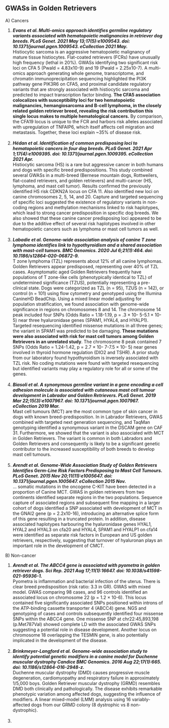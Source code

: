 ## GWASs in Golden Retrievers


A) Cancers

1.  ***Evans et al. Multi-omics approach identifies germline regulatory variants associated with hematopoietic malignancies in retriever dog breeds. PLoS Genet. 2021 May 13;17(5):e1009543. doi: 10.1371/journal.pgen.1009543. eCollection 2021 May.*** <br>
Histiocytic sarcoma is an aggressive hematopoietic malignancy of mature tissue histiocytes. Flat-coated retrievers (FCRs) have unusually high frequency (lethal in 20%). GWASs identifying two significant risk loci on CFA 5 (Pwald = 4.83x10-9) and 19 (Pwald = 2.25x10-7). A multi-omics approach generating whole genome, transcriptome, and chromatin immunoprecipitation sequencing highlighted the PI3K pathway gene PIK3R6 on CFA5, and proximal candidate regulatory variants that are strongly associated with histiocytic sarcoma and predicted to impact transcription factor binding. **The CFA5 association colocalizes with susceptibility loci for two hematopoietic malignancies, hemangiosarcoma and B-cell lymphoma, in the closely related golden retriever breed, revealing the risk contribution this single locus makes to multiple hematological cancers.** By comparison, the CFA19 locus is unique to the FCR and harbors risk alleles associated with upregulation of TNFAIP6, which itself affects cell migration and metastasis. Together, these loci explain ~35% of disease risk. <br> <br>
2.  ***Hédan et al. Identification of common predisposing loci to hematopoietic cancers in four dog breeds. PLoS Genet. 2021 Apr 1;17(4):e1009395. doi: 10.1371/journal.pgen.1009395. eCollection 2021 Apr.*** <br>
Histiocytic sarcoma (HS) is a rare but aggressive cancer in both humans and dogs with specific breed predispositions. This study combined several GWASs in a multi-breed (Bernese mountain dogs, Rottweilers, flat-coated retrievers, and golden retrievers) and multi-cancer (HS, lymphoma, and mast cell tumor). Results confirmed the previously identified HS risk CDKN2A locus on CFA 11.  Also identified new loci on canine chromosomes 2, 5, 14, and 20. Capture and targeted sequencing of specific loci suggested the existence of regulatory variants in non-coding regions and methylation mechanisms linked to risk haplotypes, which lead to strong cancer predisposition in specific dog breeds. We also showed that these canine cancer predisposing loci appeared to be due to the additive effect of several risk haplotypes involved in other hematopoietic cancers such as lymphoma or mast cell tumors as well. <br> <br>
3.  ***Labadie et al. Genome-wide association analysis of canine T zone lymphoma identifies link to hypothyroidism and a shared association with mast-cell tumors. BMC Genomics. 2020 Jul 6;21(1):464. doi: 10.1186/s12864-020-06872-9.*** <br>
T zone lymphoma (TZL) represents about 12% of all canine lymphomas. Golden Retrievers appear predisposed, representing over 40% of TZL cases. Asymptomatic aged Golden Retrievers frequently have populations of T zone-like cells (phenotypically identical to TZL) of undetermined significance (TZUS), potentially representing a pre-clinical state. Dogs were categorized as TZL (n = 95), TZUS (n = 142), or control (n = 101) using flow cytometry and genotyped using the Illumina CanineHD BeadChip. Using a mixed linear model adjusting for population stratification, we found association with genome-wide significance in regions on chromosomes 8 and 14. The chromosome 14 peak included four SNPs (Odds Ratio = 1.18-1.19, p = .3 × 10- 5-5.1 × 10- 5) near three hyaluronidase genes (SPAM1, HYAL4, and HYALP1). Targeted resequencing identified missense mutations in all three genes; the variant in SPAM1 was predicted to be damaging. **These mutations were also associated with risk for mast cell tumors among Golden Retrievers in an unrelated study**. The chromosome 8 peak contained 7 SNPs (Odds Ratio = 1.24-1.42, p = 2.7 × 10- 7-7.5 × 10- 5) near genes involved in thyroid hormone regulation (DIO2 and TSHR). A prior study from our laboratory found hypothyroidism is inversely associated with TZL risk. No coding mutations were found with targeted resequencing but identified variants may play a regulatory role for all or some of the genes. <br> <br>
4.  ***Biasoli et al. A synonymous germline variant in a gene encoding a cell adhesion molecule is associated with cutaneous mast cell tumour development in Labrador and Golden Retrievers. PLoS Genet. 2019 Mar 22;15(3):e1007967. doi: 10.1371/journal.pgen.1007967. eCollection 2019 Mar.*** <br>
Mast cell tumours (MCT) are the most common type of skin cancer in dogs with known breed-predisposition. In in Labrador Retrievers, GWAS combined with targeted next generation sequencing, and TaqMan genotyping identified a synonymous variant in the DSCAM gene on CAF 31. Furthermore, we showed that the variant is also associated with MCT in Golden Retrievers. The variant is common in both Labradors and Golden Retrievers and consequently is likely to be a significant genetic contributor to the increased susceptibility of both breeds to develop mast cell tumours. <br> <br>
5.  ***Arendt et al. Genome-Wide Association Study of Golden Retrievers Identifies Germ-Line Risk Factors Predisposing to Mast Cell Tumours. PLoS Genet. 2015 Nov 20;11(11):e1005647. doi: 10.1371/journal.pgen.1005647. eCollection 2015 Nov.*** <br>
... somatic mutations in the oncogene C-KIT have been detected in a proportion of Canine MCT. GWAS in golden retrievers from two continents identified separate regions in the two populations. Sequence capture of associated regions and subsequent fine mapping in a larger cohort of dogs identified a SNP associated with development of MCT in the GNAI2 gene (p = 2.2x10-16), introducing an alternative splice form of this gene resulting in a truncated protein. In addition, disease associated haplotypes harbouring the hyaluronidase genes HYAL1, HYAL2 and HYAL3 on cfa20 and HYAL4, SPAM1 and HYALP1 on cfa14 were identified as separate risk factors in European and US golden retrievers, respectively, suggesting that turnover of hyaluronan plays an important role in the development of CMCT.


 


B) Non-cancer

1.  ***Arendt et al. The ABCC4 gene is associated with pyometra in golden retriever dogs. Sci Rep. 2021 Aug 17;11(1):16647. doi: 10.1038/s41598-021-95936-1.*** <br>
Pyometra is inflammation and bacterial infection of the uterus. There is clear breed predisposition (risk ratio: 3.3 in GR). GWAS with mixed model. GWAS comparing 98 cases, and 96 controls identified an associated locus on chromosome 22 (p = 1.2 × 10-6). This locus contained five significantly associated SNPs positioned within introns of the ATP-binding cassette transporter 4 (ABCC4) gene. NGS and genotyping of cases and controls subsequently identified four missense SNPs within the ABCC4 gene. One missense SNP at chr22:45,893,198 (p.Met787Val) showed complete LD with the associated GWAS SNPs suggesting a potential role in disease development. Another locus on chromosome 18 overlapping the TESMIN gene, is also potentially implicated in the development of the disease. <br> <br>
2.  ***Brinkmeyer-Langford et al. Genome-wide association study to identify potential genetic modifiers in a canine model for Duchenne muscular dystrophy
Candice BMC Genomics. 2016 Aug 22;17(1):665. doi: 10.1186/s12864-016-2948-z.*** <br>
Duchenne muscular dystrophy (DMD) causes progressive muscle degeneration, cardiomyopathy and respiratory failure in approximately 1/5,000 boys. Golden Retriever muscular dystrophy (GRMD) resembles DMD both clinically and pathologically. The disease exhibits remarkable phenotypic variation among affected dogs, suggesting the influence of modifiers. A linear mixed-model (LMM) analysis using 16 variably-affected dogs from our GRMD colony (8 dystrophic vs 8 non-dystrophic).  <br> <br>
3.  


